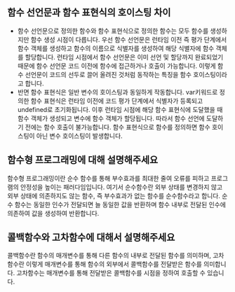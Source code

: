 ## 함수 선언문과 함수 표현식의 호이스팅 차이

- 함수 선언문으로 정의한 함수와 함수 표현식으로 정의한 함수는 모두 함수를 생성하지만 함수 생성 시점이 다릅니다.
  우선 함수 선언문은 런타임 이전 즉 평가 단계에서 함수 객체를 생성하고 함수의 이름으로 식별자를 생성하여 해당 식별자에 함수 객체를 할당합니다. 런타임 시점에서 함수 선언문은 이미 선언 및 할당까지 완료되었기 때문에 함수 선언문 코드 이전에 함수에 접근하거나 호출이 가능합니다. 이렇게 함수 선언문이 코드의 선두로 끌어 올려진 것처럼 동작하는 특징을 함수 호이스팅이라고 합니다.
- 반면 함수 표현식은 일반 변수의 호이스팅과 동일하게 작동합니다. var키워드로 정의한 함수 표현식은 런타임 이전에 코드 평가 단계에서 식별자가 등록되고 undefined로 초기화됩니다. 이후 런타임 시점에 해당 함수 표현식에 도달했을 때 함수 객체가 생성되고 변수에 함수 객체가 할당됩니다. 따라서 함수 선언에 도달하기 전에는 함수 호출이 불가능합니다. 함수 표현식으로 함수를 정의하면 함수 호이스팅이 아닌 변수 호이스팅이 발생합니다.

## 함수형 프로그래밍에 대해 설명해주세요

함수형 프로그래밍이란 순수 함수를 통해 부수효과를 최대한 줄여 오류를 피하고 프로그램의 안정성을 높이는 패러다임입니다. 여기서 순수함수란 외부 상태를 변경하지 않고 외부 상태에 의존하지도 않는 함수, 즉 부수효과가 없는 함수를 순수함수라고 합니다.
순수 함수는 동일한 인수가 전달되면 늘 동일한 값을 반환하며 함수 내부로 전달된 인수에 의존하여 값을 생성하여 반환합니다.

## 콜백함수와 고차함수에 대해서 설명해주세요

콜백함수란 함수의 매개변수를 통해 다른 함수의 내부로 전달된 함수를 의미하며, 고차함수란 이렇게 매개변수를 통해 함수의 외부에서 콜백함수를 전달받은 함수를 의미합니다. 고차함수는 매개변수를 통해 전달받은 콜백함수를 시점을 정하여 호출할 수 있습니다.
